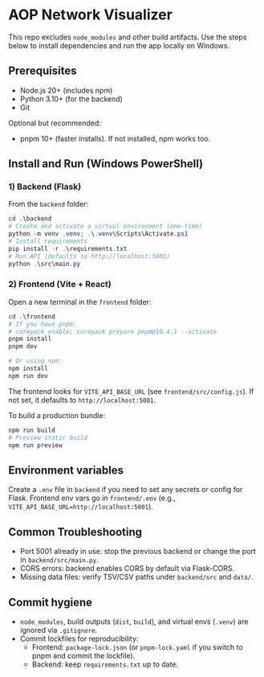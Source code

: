# AOP Network Visualizer

This repo excludes `node_modules` and other build artifacts. Use the steps below to install dependencies and run the app locally on Windows.

## Prerequisites
- Node.js 20+ (includes npm)
- Python 3.10+ (for the backend)
- Git

Optional but recommended:
- pnpm 10+ (faster installs). If not installed, npm works too.

## Install and Run (Windows PowerShell)

### 1) Backend (Flask)
From the `backend` folder:

```powershell
cd .\backend
# Create and activate a virtual environment (one-time)
python -m venv .venv; .\.venv\Scripts\Activate.ps1
# Install requirements
pip install -r .\requirements.txt
# Run API (defaults to http://localhost:5001)
python .\src\main.py
```

### 2) Frontend (Vite + React)
Open a new terminal in the `frontend` folder:

```powershell
cd .\frontend
# If you have pnpm:
# corepack enable; corepack prepare pnpm@10.4.1 --activate
pnpm install
pnpm dev

# Or using npm:
npm install
npm run dev
```

The frontend looks for `VITE_API_BASE_URL` (see `frontend/src/config.js`). If not set, it defaults to `http://localhost:5001`.

To build a production bundle:
```powershell
npm run build
# Preview static build
npm run preview
```

## Environment variables
Create a `.env` file in `backend` if you need to set any secrets or config for Flask. Frontend env vars go in `frontend/.env` (e.g., `VITE_API_BASE_URL=http://localhost:5001`).

## Common Troubleshooting
- Port 5001 already in use: stop the previous backend or change the port in `backend/src/main.py`.
- CORS errors: backend enables CORS by default via Flask-CORS.
- Missing data files: verify TSV/CSV paths under `backend/src` and `data/`.

## Commit hygiene
- `node_modules`, build outputs (`dist`, `build`), and virtual envs (`.venv`) are ignored via `.gitignore`.
- Commit lockfiles for reproducibility:
  - Frontend: `package-lock.json` (or `pnpm-lock.yaml` if you switch to pnpm and commit the lockfile).
  - Backend: keep `requirements.txt` up to date.
